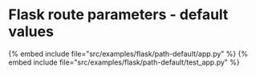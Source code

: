# Flask route parameters - default values


{% embed include file="src/examples/flask/path-default/app.py" %}
{% embed include file="src/examples/flask/path-default/test_app.py" %}



